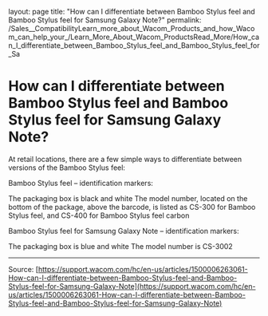 layout: page
title: "How can I differentiate between Bamboo Stylus feel and Bamboo Stylus feel for Samsung Galaxy Note?"
permalink: /Sales__CompatibilityLearn_more_about_Wacom_Products_and_how_Wacom_can_help_your_/Learn_More_About_Wacom_ProductsRead_More/How_can_I_differentiate_between_Bamboo_Stylus_feel_and_Bamboo_Stylus_feel_for_Sa

# How can I differentiate between Bamboo Stylus feel and Bamboo Stylus feel for Samsung Galaxy Note?

At retail locations, there are a few simple ways to differentiate between versions of the Bamboo Stylus feel:

Bamboo Stylus feel – identification markers: 
  
The packaging box is black and white
The model number, located on the bottom of the package, above the barcode, is listed as CS-300 for Bamboo Stylus feel, and CS-400 for Bamboo Stylus feel carbon
 
Bamboo Stylus feel for Samsung Galaxy Note – identification markers: 
  
The packaging box is blue and white
The model number is CS-3002

---
Source: [https://support.wacom.com/hc/en-us/articles/1500006263061-How-can-I-differentiate-between-Bamboo-Stylus-feel-and-Bamboo-Stylus-feel-for-Samsung-Galaxy-Note](https://support.wacom.com/hc/en-us/articles/1500006263061-How-can-I-differentiate-between-Bamboo-Stylus-feel-and-Bamboo-Stylus-feel-for-Samsung-Galaxy-Note)
